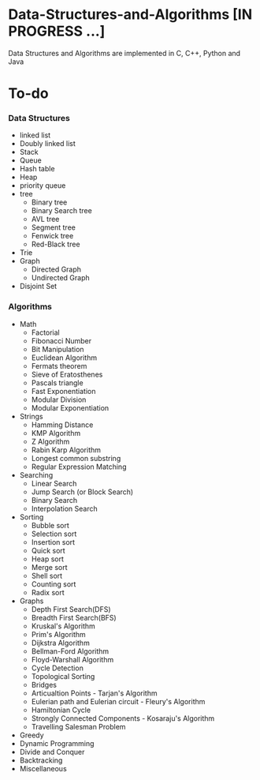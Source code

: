 # Data-Structures-and-Algorithms [IN PROGRESS ...]
Data Structures and Algorithms are implemented in C, C++, Python and Java


# To-do
### Data Structures
* linked list
* Doubly linked list
* Stack
* Queue
* Hash table
* Heap
* priority queue
* tree
  * Binary tree
  * Binary Search tree
  * AVL tree
  * Segment tree
  * Fenwick tree
  * Red-Black tree
* Trie
* Graph
  * Directed Graph
  * Undirected Graph
* Disjoint Set


### Algorithms
* Math
  * Factorial
  * Fibonacci Number
  * Bit Manipulation
  * Euclidean Algorithm
  * Fermats theorem
  * Sieve of Eratosthenes
  * Pascals triangle
  * Fast Exponentiation
  * Modular Division
  * Modular Exponentiation
* Strings
  * Hamming Distance
  * KMP Algorithm
  * Z Algorithm
  * Rabin Karp Algorithm
  * Longest common substring
  * Regular Expression Matching
* Searching
  * Linear Search
  * Jump Search (or Block Search)
  * Binary Search
  * Interpolation Search
* Sorting
  * Bubble sort
  * Selection sort
  * Insertion sort
  * Quick sort
  * Heap sort
  * Merge sort
  * Shell sort
  * Counting sort
  * Radix sort
* Graphs
  * Depth First Search(DFS)
  * Breadth First Search(BFS)
  * Kruskal's Algorithm
  * Prim's Algorithm
  * Dijkstra Algorithm
  * Bellman-Ford Algorithm
  * Floyd-Warshall Algorithm
  * Cycle Detection
  * Topological Sorting
  * Bridges
  * Articualtion Points - Tarjan's Algorithm 
  * Eulerian path and Eulerian circuit - Fleury's Algorithm
  * Hamiltonian Cycle
  * Strongly Connected Components - Kosaraju's Algorithm
  * Travelling Salesman Problem
* Greedy
* Dynamic Programming
* Divide and Conquer
* Backtracking
* Miscellaneous

  

